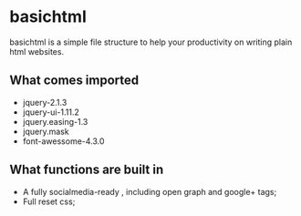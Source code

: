 # basichtml

basichtml is a simple file structure to help your productivity on writing plain
html websites.

## What comes imported
* jquery-2.1.3
* jquery-ui-1.11.2
* jquery.easing-1.3
* jquery.mask
* font-awessome-4.3.0

## What functions are built in
* A fully socialmedia-ready <head>, including open graph and google+ tags;
* Full reset css;
